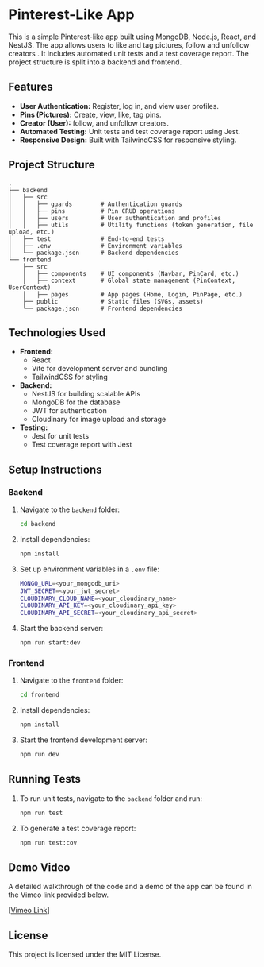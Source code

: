 # Pinterest-Like App

This is a simple Pinterest-like app built using MongoDB, Node.js, React, and NestJS. The app allows users to like and tag pictures, follow and unfollow creators . It includes automated unit tests and a test coverage report. The project structure is split into a backend and frontend.

## Features
- **User Authentication:** Register, log in, and view user profiles.
- **Pins (Pictures):** Create, view, like, tag pins.
- **Creator (User):**  follow, and unfollow creators.
- **Automated Testing:** Unit tests and test coverage report using Jest.
- **Responsive Design:** Built with TailwindCSS for responsive styling.

## Project Structure
```
.
├── backend
│   ├── src
│   │   ├── guards        # Authentication guards
│   │   ├── pins          # Pin CRUD operations
│   │   ├── users         # User authentication and profiles
│   │   ├── utils         # Utility functions (token generation, file upload, etc.)
│   ├── test              # End-to-end tests
│   ├── .env              # Environment variables
│   └── package.json      # Backend dependencies
└── frontend
    ├── src
    │   ├── components    # UI components (Navbar, PinCard, etc.)
    │   ├── context       # Global state management (PinContext, UserContext)
    │   ├── pages         # App pages (Home, Login, PinPage, etc.)
    ├── public            # Static files (SVGs, assets)
    └── package.json      # Frontend dependencies
```

## Technologies Used
- **Frontend:**
  - React
  - Vite for development server and bundling
  - TailwindCSS for styling
- **Backend:**
  - NestJS for building scalable APIs
  - MongoDB for the database
  - JWT for authentication
  - Cloudinary for image upload and storage
- **Testing:**
  - Jest for unit tests
  - Test coverage report with Jest

## Setup Instructions

### Backend
1. Navigate to the `backend` folder:
   ```bash
   cd backend
   ```
2. Install dependencies:
   ```bash
   npm install
   ```
3. Set up environment variables in a `.env` file:
   ```bash
   MONGO_URL=<your_mongodb_uri>
   JWT_SECRET=<your_jwt_secret>
   CLOUDINARY_CLOUD_NAME=<your_cloudinary_name>
   CLOUDINARY_API_KEY=<your_cloudinary_api_key>
   CLOUDINARY_API_SECRET=<your_cloudinary_api_secret>
   ```
4. Start the backend server:
   ```bash
   npm run start:dev
   ```

### Frontend
1. Navigate to the `frontend` folder:
   ```bash
   cd frontend
   ```
2. Install dependencies:
   ```bash
   npm install
   ```
3. Start the frontend development server:
   ```bash
   npm run dev
   ```

## Running Tests
1. To run unit tests, navigate to the `backend` folder and run:
   ```bash
   npm run test
   ```
2. To generate a test coverage report:
   ```bash
   npm run test:cov
   ```

## Demo Video
A detailed walkthrough of the code and a demo of the app can be found in the Vimeo link provided below.

[[Vimeo Link](https://vimeo.com/1012721916?share=copy)]

## License
This project is licensed under the MIT License.
